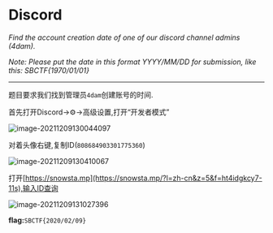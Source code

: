 # Discord

*Find the account creation date of one of our discord channel admins (4dam).*

*Note: Please put the date in this format YYYY/MM/DD for submission, like this: SBCTF{1970/01/01}*

---

题目要求我们找到管理员`4dam`创建账号的时间.

首先打开Discord->:gear:->高级设置,打开“开发者模式”

![image-20211209130044097](../../CTF/ThorCTF2021/Osint/images/image-20211209130044097.png)

对着头像右键,复制ID(`808684903301775360`)

![image-20211209130410067](../../CTF/ThorCTF2021/Osint/images/image-20211209130410067.png)

打开[https://snowsta.mp](https://snowsta.mp/?l=zh-cn&z=5&f=ht4idgkcy7-11s),输入ID查询

![image-20211209131027396](../../CTF/ThorCTF2021/Osint/images/image-20211209131027396.png)

**flag:**`SBCTF{2020/02/09}`
